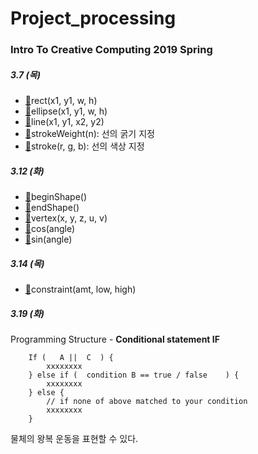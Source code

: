 # Project_processing

### **Intro To Creative Computing** 2019 Spring

##### 3.7 (목)
- [🔗](https://processing.org/reference/rect_.html)rect(x1, y1, w, h)
- [🔗](https://processing.org/reference/ellipse_.html)ellipse(x1, y1, w, h)
- [🔗](https://processing.org/reference/line_.html)line(x1, y1, x2, y2)
- [🔗](https://processing.org/reference/strokeWeight_.html)strokeWeight(n): 선의 굵기 지정
- [🔗](https://processing.org/reference/stroke_.html)stroke(r, g, b): 선의 색상 지정

##### 3.12 (화)
- [🔗](https://processing.org/reference/beginShape_.html)beginShape()
- [🔗](https://processing.org/reference/endShape_.html)endShape()
- [🔗](https://processing.org/reference/vertex_.html)vertex(x, y, z, u, v)
- [🔗](https://processing.org/reference/cos_.html)cos(angle)
- [🔗](https://processing.org/reference/sin_.html)sin(angle)

##### 3.14 (목)
- [🔗](https://processing.org/reference/constrain_.html)constraint(amt, low, high) 

##### 3.19 (화)
Programming Structure - **Conditional statement IF**
```
    If (   A ||  C  ) {
        xxxxxxxx
    } else if (  condition B == true / false    ) {
        xxxxxxxx
    } else {
        // if none of above matched to your condition
        xxxxxxxx
    }

```
물체의 왕복 운동을 표현할 수 있다.